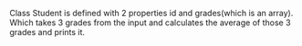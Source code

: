 Class Student is defined with 2 properties id and grades(which is an array).
Which takes 3 grades from the input and calculates the average of those 3 grades and prints it.

